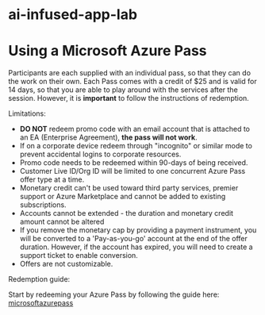 # ai-infused-app-lab

# Using a Microsoft Azure Pass

Participants are each supplied with an individual pass, so that they can do the work on their own. Each Pass comes with a credit of $25 and is valid for 14 days, so that you are able to play around with the services after the session. However, it is **important** to follow the instructions of redemption. 

Limitations:
- **DO NOT** redeem promo code with an email account that is attached to an EA (Enterprise Agreement), **the pass will not work**.
- If on a corporate device redeem through "incognito" or similar mode to prevent accidental logins to corporate resources.
- Promo code needs to be redeemed within 90-days of being received.
- Customer Live ID/Org ID will be limited to one concurrent Azure Pass offer type at a time.
- Monetary credit can't be used toward third party services, premier support or Azure Marketplace and cannot be added to existing subscriptions.
- Accounts cannot be extended - the duration and monetary credit amount cannot be altered
- If you remove the monetary cap by providing a payment instrument, you will be converted to a 'Pay-as-you-go' account at the end of the offer duration. However, if the account has expired, you will need to create a support ticket to enable conversion.
- Offers are not customizable.

Redemption guide:

Start by redeeming your Azure Pass by following the guide here: [microsoftazurepass](https://www.microsoftazurepass.com/Home/HowTo?Length=5)